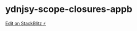 # ydnjsy-scope-closures-appb

[Edit on StackBlitz ⚡️](https://stackblitz.com/edit/ydnjsy-scope-closures-appb)